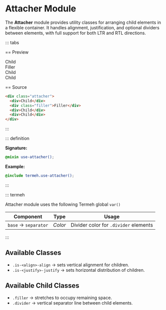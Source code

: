 # Attacher Module

The **Attacher** module provides utility classes for arranging child elements in a flexible container. It handles alignment, justification, and optional dividers between elements, with full support for both LTR and RTL directions.

::: tabs

== Preview

<!-- markdownlint-disable MD033 -->
<Preview height="3rem">
  <div class="demo">
    <div class="attacher">
      <div class="placeholder is-light">Child</div>
      <div class="placeholder is-item filler">Filler</div>
      <div class="placeholder is-light">Child</div>
      <div class="placeholder is-light">Child</div>
    </div>
  </div>
</Preview>
<!-- markdownlint-enable MD033 -->

== Source

```html
<div class="attacher">
  <div>Child</div>
  <div class="filler">Filler</div>
  <div>Child</div>
  <div>Child</div>
</div>
```

:::

::: definition

**Signature:**

```scss
@mixin use-attacher();
```

**Example:**

```scss
@include termeh.use-attacher();
```

:::

::: termeh

Attacher module uses the following Termeh global `var()`

| Component            | Type    | Usage                                 |
| -------------------- | ------- | ------------------------------------- |
| `base` → `separator` | _Color_ | Divider color for `.divider` elements |

:::

## Available Classes

- `.is-<align>-align` → sets vertical alignment for children.
- `.is-<justify>-justify` → sets horizontal distribution of children.

## Available Child Classes

- `.filler` → stretches to occupy remaining space.
- `.divider` → vertical separator line between child elements.
